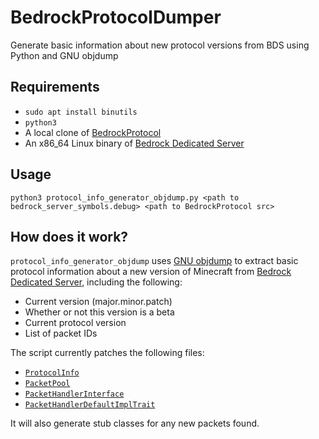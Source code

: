 # BedrockProtocolDumper
Generate basic information about new protocol versions from BDS using Python and GNU objdump

## Requirements
- `sudo apt install binutils`
- `python3`
- A local clone of [BedrockProtocol](https://github.com/pmmp/BedrockProtocol)
- An x86_64 Linux binary of [Bedrock Dedicated Server](https://minecraft.net/download/server/bedrock)

## Usage
`python3 protocol_info_generator_objdump.py <path to bedrock_server_symbols.debug> <path to BedrockProtocol src>`

## How does it work?
`protocol_info_generator_objdump` uses [GNU objdump](https://en.wikipedia.org/wiki/Objdump) to extract basic protocol information about a new version of Minecraft from [Bedrock Dedicated Server](https://minecraft.net/download/server/bedrock), including the following:
- Current version (major.minor.patch)
- Whether or not this version is a beta
- Current protocol version
- List of packet IDs

The script currently patches the following files:
- [`ProtocolInfo`](https://github.com/pmmp/BedrockProtocol/blob/a6ccf863a858caa0cf0a322433f8a17d14ee640a/src/ProtocolInfo.php)
- [`PacketPool`](https://github.com/pmmp/BedrockProtocol/blob/a6ccf863a858caa0cf0a322433f8a17d14ee640a/src/PacketPool.php)
- [`PacketHandlerInterface`](https://github.com/pmmp/BedrockProtocol/blob/a6ccf863a858caa0cf0a322433f8a17d14ee640a/src/PacketHandlerInterface.php)
- [`PacketHandlerDefaultImplTrait`](https://github.com/pmmp/BedrockProtocol/blob/a6ccf863a858caa0cf0a322433f8a17d14ee640a/src/PacketHandlerDefaultImplTrait.php)

It will also generate stub classes for any new packets found.

